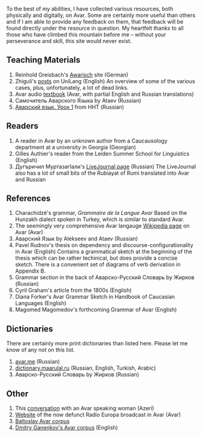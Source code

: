 
To the best of my abilities, I have collected various resources, both physically and digitally, on Avar. Some are certainly more useful than others and if I am able to provide any feedback on them, that feedback will be found directly under the resource in question. My heartfelt thanks to all those who have climbed this mountain before me – without your perseverance and skill, this site would never exist.


Teaching Materials
------------------

1. Reinhold Greisbach's [Awarisch](http://sprachen.sprachsignale.de/awarisch/awarisch.html) site (German)
2. Zhiguli's [posts](https://forum.unilang.org/viewtopic.php?f=142&t=12405) on UniLang (English)
    An overview of some of the various cases, plus, unfortunately, a lot of dead links.
3. Avar audio [textbook](textbook) (Avar, with partial English and Russian translations)
4. Самочитель Аварского Языка by Ataev (Russian)
5. [Аварский язык. Урок 1](https://www.youtube.com/watch?v=zrudKF6uFV0) from ННТ (Russian)

Readers
-------

1. A reader in Avar by an unknown author from a Caucausology department at a university in Georgia (Georgian)
2. Gilles Authier's reader from the Leiden Summer School for Linguistics (English)
3. Дугъричил МуртазагIали's [LiveJournal page](https://dugrichilov.livejournal.com/1719.html) (Russian)
    The LiveJournal also has a lot of small bits of the Rubiayat of Rumi translated into Avar and Russian

References
----------

1. Charachidzé's grammar, _Grammaire de la Langue Avar_
    Based on the Hunzakh dialect spoken in Turkey, which is similar to standard Avar.
2. The seemingly very comprehensive Avar langauge [Wikipedia page](https://av.wikipedia.org/wiki/%D0%90%D0%B2%D0%B0%D1%80_%D0%BC%D0%B0%D1%86%D0%86) on Avar (Avar)
3. Аварский Язык by Alekseev and Ataev (Russian)
4. Pavel Rudnov's thesis on dependency and discourse-configurationality in Avar (English)
    Contains a grammatical sketch at the beginning of the thesis which can be rather techinical, but does provide a concise sketch. There is a convenient set of diagrams of verb derivation in Appendix B.
5. Grammar section in the back of Аварско-Русский Словарь by Жирков (Russian)
6. Cyril Graham's article from the 1800s (English)
7. Diana Forker's Avar Grammar Sketch in Handbook of Caucasian Languages (English)
8. Magomed Magomedov's forthcoming Grammar of Avar (English)

Dictionaries
------------

There are certainly more print dictionaries than listed here. Please let me know of any not on this list.

1. [avar.me](https://avar.me) (Russian)
2. [dictionary.maarulal.ru](http://dictionary.maarulal.ru/index.php) (Russian, English, Turkish, Arabic)
3. Аварско-Русский Словарь by Жирков (Russian)

Other
-----

1. This [conversation](https://www.youtube.com/watch?v=Yc7TzwJ9l08) with an Avar speaking woman (Azeri)
2. [Website](https://www.radioerkenli.com/) of the now defunct Radio Europa broadcast in Avar (Avar)
3. [Baltoslav Avar corpus](https://baltoslav.eu/avar/index.php?mova=en#aj)
4. [Dmitry Ganenkov's Avar corpus](http://web-corpora.net/AvarCorpus/search/index.php?interface_language=en) (English)